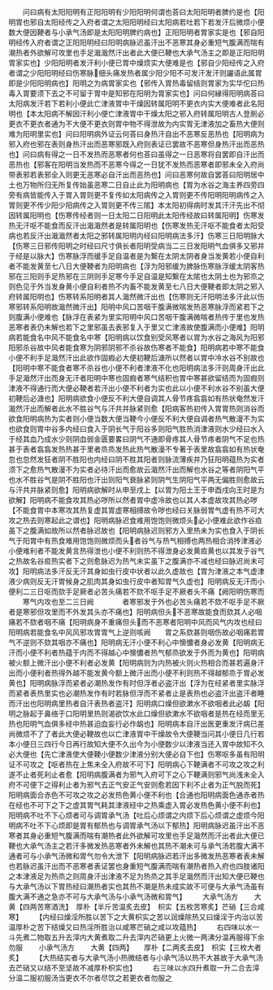 <!-- { "loadSidebar": true } -->
　　问曰病有太阳阳明有正阳阳明有少阳阳明何谓也荅曰太阳阳明者脾约是也【阳明胃也邪自太阳经传之入府者谓之太阳阳明经曰太阳病若吐若下若发汗后微烦小便数大便因鞕者与小承气汤即是太阳阳明脾约病也】正阳阳明者胃家实是也【邪自阳明经传入府者谓之正阳阳明经曰阳明病脉迟虽汗出不恶寒其身必重短气腹满而喘有潮热者外欲解可攻里也手足濈濈然汗出者此大便已鞕也大承气汤主之即是正阳阳明胃家实也】少阳阳明者发汗利小便已胃中燥烦实大便难是也【邪自少阳经传之入府者谓之少阳阳明经曰伤寒脉细头痛发热者属少阳少阳不可发汗发汗则讝语此属胃即是少阳阳明病也】阳明之为病胃家实也【邪传入胃热毒留结则胃家为实华佗曰热毒入胃要须下去之不可留于胃中是知邪在阳明为胃家实也】问曰何縁得阳明病荅曰太阳病发汗若下若利小便此亡津液胃中干燥因转属阳明不更衣内实大便难者此名阳明也【本太阳病不解因汗利小便亡津液胃中干燥太阳之邪入府转属阳明古人登厠必更衣不更衣者通为不大便不更衣则胃中物不得泄故为内实胃无津液加之畜热大便则难为阳明里实也】问曰阳明病外证云何荅曰身热汗自出不恶寒反恶热也【阳明病为邪入府也邪在表则身热汗出而恶寒邪既入府则表证已罢故不恶寒但身热汗出而恶热也】问曰病有得之一日不发热而恶寒者何也荅曰虽得之一日恶寒将自罢即自汗出而恶热也【邪客在阳明当发热而不恶寒今得之一日犹不发热而恶寒者即邪未全入府尚带表邪若表邪全入则更无恶寒必自汗出而恶热也】问曰恶寒何故自罢荅曰阳明居中土也万物所归无所复传始虽恶寒二日自止此为阳明病也【胃为水谷之海主养四旁四旁有病皆能传入于胃入胃则更不复传如太阳病传之入胃则更不传阳明阳明病传之入胃则更不传少阳少阳病传之入胃则更不传三隂】本太阳初得病时发其汗汗先出不彻因转属阳明也【伤寒传经者则一日太阳二日阳明此太阳传经故曰转属阳明】伤寒发热无汗呕不能食而反汗出濈濈然者是转属阳明也【伤寒发热无汗呕不能食者太阳受病也若反汗出濈濈然者太阳之邪转属阳明内经曰阳明病法多汗】伤寒三日阳明脉大【伤寒三日邪传阳明之时经曰尺寸俱长者阳明受病当二三日发阳明气血俱多又邪并于经是以脉大】伤寒脉浮而缓手足自温者是为繋在太阴太阴者身当发黄若小便自利者不能发黄至七八日大便鞕者为阳明病也【浮为阳邪缓为脾脉伤寒脉浮缓太阴客热邪在三阳则手足热邪在三阴则手足寒今手足自温是知繋在太隂也太阴土也为邪烝之则色见于外当发身黄小便自利者热不内畜不能发黄至七八日大便鞕者即太阴之邪入府转属阳明也】伤寒转系阳明者其人濈然微汗出也【伤寒则无汗阳明法多汗此以伤寒邪转系阳明故濈然微汗出】阳明中风口苦咽干腹满微喘发热恶寒脉浮而紧若下之则腹满小便难也【脉浮在表紧为里实阳明中风口苦咽干腹满微喘者热传于里也发热恶寒者表仍未解也若下之里邪虽去表邪复入于里又亡津液故使腹满而小便难】阳明病若能食名中风不能食名中寒【阳明病以饮食别受风寒者以胃为水谷之海风为阳邪阳邪杀谷故中风者能食寒为阴邪阴邪不杀谷故伤寒者不能食】阳明病若中寒不能食小便不利手足濈然汗出此欲作固瘕必大便初鞕后溏所以然者以胃中冷水谷不别故也【阳明中寒不能食者寒不杀谷也小便不利者津液不化也阳明病法多汗则周身汗出此手足濈然汗出而身无汗者阳明中寒也固瘕者寒气结积也胃中寒甚欲留结而为固瘕则津液不得通行而大便必鞕者若汗出小便不利者为实也此以小便不利水谷不别虽大便初鞕后必溏也】阳明病欲食小便反不利大便自调其人骨节疼翕翕如有热状奄然发汗濈然汗出而解者此水不胜谷气与汗共并脉紧则愈【阳病客热初传入胃胃热则消谷而欲食阳明病热为实者则小便当数大便当鞕今小便反不利大便自调者热气散漫不为实也欲食则胃中谷多内经曰食入于阴长气于阳谷多则阳气胜热消津液则水少经曰水入于经其血乃成水少则阴血弱金匮要畧曰阴气不通即骨疼其人骨节疼者阴气不足也热甚于表者翕翕发热热甚于里者烝烝发热此热气散漫不专著于表里故翕翕如有热状奄忽也忽然发狂者阴不胜阳也内经曰阴不胜其阳者则脉流薄疾并乃狂阳明蕴热为实者须下之愈热气散漫不为实者必待汗出而愈故云濈然汗出而解也水谷之等者阴阳气平也水不胜谷气是阴不胜阳也汗出则阳气衰脉紧则阴气生阴阳气平两无偏胜则愈故云与汗共并脉紧则愈】阳明病欲解时从申至戌上【以胃为阳土王于申酉戌向王时是为欲解】阳明病不能食攻其热必哕所以然者胃中虚冷故也以其人本虚故攻其热必哕【不能食胃中本寒攻其热复虚其胃虚寒相搏故令哕也经曰关脉弱胃气虚有热不可大攻之热去则寒起此之谓也】阳明病脉迟食难用饱饱则微烦头必小便难此欲作谷疸虽下之腹满如故所以然者脉迟故也【阳明病脉迟则邪方入里热未为实也食入于阴长气于阳胃中有热食难用饱饱则微烦而头者谷气与热气相搏也两热相合消抟津液必小便难利者不能发黄言热得泄也小便不利则热不得泄身必发黄疸黄也以其发于谷气之热故名谷疸热实者下之则愈脉迟为热气未实虽下之腹满亦不减也经曰脉迟尚未可攻】阳明病法多汗反无汗其身如虫行皮中状者以此久虚故也【胃为津液之本气虚津液少病则反无汗胃候身之肌肉其身如虫行皮中者知胃气久虚也】阳明病反无汗而小便利二三日呕而欬手足厥者必苦头痛若不欬不呕手足不厥者头不痛【阙阳明伤寒而
　　寒气内攻也至二三日阙　　　　者寒邪发于外也必苦头痛若不欬不呕手足不厥者是寒邪但攻里而不外发其头亦不痛也】阳明病但头不恶寒故能食而欬其人必咽痛若不欬者咽不痛【阳明病身不重痛但头而不恶寒者阳明中风而风气内攻也经曰阳明病若能食名中风风邪攻胃胃气上逆则咳阙　　胃之系欬甚则咽伤故必咽痛若胃气不逆则不欬其咽亦不痛也】阳明病无汗小便不利心中懊憹者身必发黄【阳明病无汗而小便不利者热蕴于内而不得越心中懊憹者热气郁烝欲发于外而为黄也】阳明病被火额上微汗出小便不利者必发黄【阳明病则为内热被火则火热相合而甚若遍身汗出而小便利者热得外越不能发黄今额上微汗出而小便不利则热不得越郁烝于胃必发黄也】阳明病脉浮而紧者必潮热发作有时但浮者必盗汗出【浮为在经紧者里实脉浮而紧者表热里实也必潮热发作有时若脉但浮而不紧者止是表热也必盗汗出盗汗者睡而汗出也阳明病里热者自汗表热者盗汗】阳明病口燥但欲漱水不欲咽者此必衂【阳明之脉起于鼻络于口阳明里热则渴欲饮水此口燥但欲漱水不欲咽者是热在经而里无　热也阳明气血俱多经中热甚迫血妄行必作衂也】阳明病本自汗出医更重发汗病已差尚微烦不了了者此大便必鞕故也以亡津液胃中干燥故令大便鞕当问其小便日几行若本小便日三四行今日再行故知大便不久出今为小便数少以津液当还入胃中故知不久必大便也【先亡津液使大便鞕小便数少津液分别大便必自下也】伤寒呕多虽有阳明证不可攻之【呕者热在上焦未全入府故不可下】阳明病心下鞕满者不可攻之攻之利遂不止者死利止者愈【阳明病腹满者为邪气入府可下之心下鞕满则邪气尚浅未全入府不可便下之得利止者为邪气去正气安正气安则愈若因下利不止者为正气脱而死】阳明病面合赤色不可攻之攻之必发热色黄小便不利也【合通也阳明病面色通赤者热在经也不可下之下之虚其胃气耗其津液经中之热乘虚入胃必发热色黄小便不利也】阳明病不吐不下心烦者可与调胃承气汤【吐后心烦谓之内烦下后心烦谓之虚烦今阳明病不吐不下心烦即是胃有郁热也与调胃承气汤以下郁热】阳明病脉迟虽汗出不恶寒者其身必重短气腹满而喘有潮热者此外欲解可攻里也手足濈然而汗出者此大便已鞕也大承气汤主之若汗多微发热恶寒者外未解也其热不潮未可与承气汤若腹大满不通者可与小承气汤微和胃气勿令大泄下【阳明病脉迟若汗出多微发热恶寒者表未解也若脉迟虽汗出而不恶寒者表证罢也身重短气腹满而喘有潮热者热入府也四肢诸阳之本津液足为热烝之则周身汗出津液不足为热烝之其手足濈然而汗出知大便已鞕也与大承气汤以下胃热经曰潮热者实也其热不潮是热未成实故不可便与大承气汤虽有腹大满不通之急亦不可与大承气汤与小承气汤微和胃气】
　　大承气汤方
　　大黄【四两苦寒酒洗】　厚朴【半斤苦温炙去皮】　枳实【五枚苦寒炙】芒硝【三合咸寒】
　　【内经曰燥淫所胜以苦下之大黄枳实之苦以润燥除热又曰燥淫于内治以苦温厚朴之苦下结燥又曰热淫所胜治以咸寒芒硝之咸以攻蕴热】
　　右四味以水一斗先煮二物取五升去滓内大黄煮取二升去滓内芒硝更上火微一两沸分温再服得下余勿服
　　小承气汤方
　　大黄【四两】　　厚朴【二两炙去皮】　枳实【三枚大者炙】
　　【大热结实者与大承气汤小热微结者与小承气汤以热不大甚故于大承气汤去芒硝又以结不至坚故不减厚朴枳实也】
　　右三味以水四升煮取一升二合去滓分温二服初服汤当更衣不尔者尽饮之若更衣者勿服之
